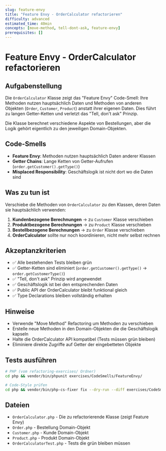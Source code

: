 ```yaml
---
slug: feature-envy
title: "Feature Envy - OrderCalculator refactorieren"
difficulty: advanced
estimated_time: 40min
concepts: [move-method, tell-dont-ask, feature-envy]
prerequisites: []
---
```


# Feature Envy - OrderCalculator refactorieren

## Aufgabenstellung

Die `OrderCalculator` Klasse zeigt das "Feature Envy" Code-Smell: Ihre Methoden nutzen hauptsächlich Daten und Methoden von anderen Objekten (`Order`, `Customer`, `Product`) anstatt ihrer eigenen Daten. Dies führt zu langen Getter-Ketten und verletzt das "Tell, don't ask" Prinzip.

Die Klasse berechnet verschiedene Aspekte von Bestellungen, aber die Logik gehört eigentlich zu den jeweiligen Domain-Objekten.

## Code-Smells

- **Feature Envy**: Methoden nutzen hauptsächlich Daten anderer Klassen
- **Getter Chains**: Lange Ketten von Getter-Aufrufen (`order.getCustomer().getType()`)
- **Misplaced Responsibility**: Geschäftslogik ist nicht dort wo die Daten sind

## Was zu tun ist

Verschiebe die Methoden von `OrderCalculator` zu den Klassen, deren Daten sie hauptsächlich verwenden:

1. **Kundenbezogene Berechnungen** → zu `Customer` Klasse verschieben
2. **Produktbezogene Berechnungen** → zu `Product` Klasse verschieben  
3. **Bestellbezogene Berechnungen** → zu `Order` Klasse verschieben
4. **OrderCalculator** sollte nur noch koordinieren, nicht mehr selbst rechnen

## Akzeptanzkriterien

- ✅ Alle bestehenden Tests bleiben grün
- ✅ Getter-Ketten sind eliminiert (`order.getCustomer().getType()` → `order.getCustomerType()`)
- ✅ "Tell, don't ask" Prinzip wird angewendet
- ✅ Geschäftslogik ist bei den entsprechenden Daten
- ✅ Public API der OrderCalculator bleibt funktional gleich
- ✅ Type Declarations bleiben vollständig erhalten

## Hinweise

- Verwende "Move Method" Refactoring um Methoden zu verschieben
- Erstelle neue Methoden in den Domain-Objekten die die Geschäftslogik kapseln
- Halte die OrderCalculator API kompatibel (Tests müssen grün bleiben)
- Eliminiere direkte Zugriffe auf Getter der eingebetteten Objekte

## Tests ausführen

```bash
# PHP (vom refactoring-exercises/ Ordner)
cd php && vendor/bin/phpunit exercises/CodeSmells/FeatureEnvy/

# Code-Style prüfen
cd php && vendor/bin/php-cs-fixer fix --dry-run --diff exercises/CodeSmells/FeatureEnvy/
```

## Dateien

- `OrderCalculator.php` - Die zu refactorierende Klasse (zeigt Feature Envy)
- `Order.php` - Bestellung Domain-Objekt
- `Customer.php` - Kunde Domain-Objekt  
- `Product.php` - Produkt Domain-Objekt
- `OrderCalculatorTest.php` - Tests die grün bleiben müssen